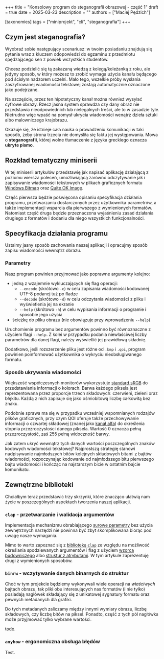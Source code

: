 +++
title = "Konsolowy program do steganografii obrazowej - część 1"
draft = true
date = 2025-03-23
description = ""
authors = ["Maciej Pędzich"]

[taxonomies]
tags = ["miniprojekt", "cli", "steganografia"]
+++

## Czym jest steganografia?

Wyobraź sobie następujący scenariusz: w twoim posiadaniu znajdują się pytania wraz z kluczem odopowiedzi do egzaminu z przedmiotu spędzającego sen z powiek wszystkich studentów.

Chcesz podzielić się tą zakazaną wiedzą z kolegą/koleżanką z roku, ale jedyny sposób, w który możesz to zrobić wymaga użycia kanału będącego pod ścisłym nadzorem uczelni. Mało tego, wszelkie próby wysłania zaszyfrowanej wiadomości tekstowej zostają automatycznie oznaczone jako podejrzane.

Na szczęście, przez ten hipotetyczny kanał można również wysyłać cyfrowe obrazy. Rzecz jasna system sprawdza czy dany obraz nie przedstawia nieodpowiednich lub nielegalnych treści, ale to w zasadzie tyle. Nietrudno więc wpaść na pomysł ukrycia wiadomości wenątrz dzieła sztuki albo malowniczego krajobrazu.

Okazuje się, że istnieje cała nauka o prowadzeniu komunikacji w taki sposób, żeby strona trzecia nie domyśliła się faktu jej występowania. Mowa o **steganografii**, której wolne tłumaczenie z języka greckiego oznacza **ukryte pismo**.

## Rozkład tematyczny miniserii

W tej miniserii artykułów przedstawię jak napisać aplikację działającą z poziomu wiersza poleceń, umożliwiającą zarówno odczytywanie jak i zapisywanie wiadomości tekstowych w plikach graficznych formatu [Windows Bitmap](https://en.wikipedia.org/wiki/BMP_file_format) oraz [Quite OK Image](https://qoiformat.org/).

Część pierwsza będzie poświęcona opisaniu specyfikacja działania programu, przetwarzaniu dostarczonych przez użytkownika parametrów, a także implementacji wsparcia dla pierwszego z wymienionych formatów. Natomiast część druga będzie przeznaczona wyjaśnieniu zasad działania drugiego z formatów i dodaniu dla niego wszystkich funkcjonalności.

## Specyfikacja działania programu

Ustalmy jasny sposób zachowania naszej aplikacji i opracujmy sposób zapisu wiadomości wewnątrz obrazu.

### Parametry

Nasz program powinien przyjmować jako poprawne argumenty kolejno:

- jedną z wzajemnie wykluczających się flag operacji:
  - `--encode` (skrótowo `-e`) w celu zapisania wiadomości kodowanej UTF-8 podanej tuż po fladze
  - `--decode` (skrótowo `-d`) w celu odczytania wiadomości z pliku i wyświetlenia jej na ekranie
  - `--help` (skrótowo `-h`) w celu wypisania informacji o programie i sposobie jego użycia
- ścieżkę do pliku obrazu (nie obowiązuje przy wprowadzeniu `--help`)

Uruchomienie programu bez argumentów powinno być równoznaczne z użyciem flagi `--help`. Z kolei w przypadku podania niewłaściwej liczby parametrów dla danej flagi, należy wyświetlić jej prawidłową składnię.

Dodatkowo, jeśli rozszerzenie pliku jest różne od `.bmp` i `.qoi`, program powinien poinformować użytkownika o wykryciu nieobsługiwanego formatu.

### Sposób ukrywania wiadomości

Większość współczesnych monitorów wykorzystuje [standard sRGB](https://pl.wikipedia.org/wiki/SRGB) do przedstawiania informacji o kolorach. Barwa każdego piksela jest reprezentowana przez proporcje trzech składowych: czerwieni, zieleni oraz błękitu. Każdą z nich zapisuje się jako ośmiobitową liczbę całkowitą bez znaku.

Podobnie sprawa ma się w przypadku wcześniej wspomnianych rodzajów plików graficznych, przy czym QOI oferuje także przechowywanie informacji o czwartej składowej (znanej jako [kanał alfa](https://keylight.com.pl/fundamenty-grafiki-kanal-alfa)) do określenia stopnia przezroczystości danego piksela. Wartość 0 oznacza pełną przezroczystość, zaś 255 pełną widoczność barwy.

Jak zatem ukryć wewnątrz tych danych wartości poszczególnych znaków kodowych wiadomości tekstowej? Najprostszą strategię stanowi nadpisywanie najmłodszych bitów kolejnych składowych bitami z bajtów wiadomości, rozpoczynając kodowanie od najmłodszego bitu pierwszego bajtu wiadomości i kończąc na najstarszym bicie w ostatnim bajcie komunikatu.

## Zewnętrzne biblioteki

Chciałbym teraz przedstawić trzy skrzynki, które znacząco ułatwią nam życie w poszczególnych aspektach tworzenia naszej aplikacji.

### `clap` - przetwarzanie i walidacja argumentów

Implementacja mechanizmu obrabiającego [surowe parametry](https://doc.rust-lang.org/beta/std/env/fn.args.html) bez użycia zewnętrznych narzędzi nie powinna być zbyt skomplikowana biorąc pod uwagę nasze wymagania.

Mimo to warto zapoznać się z [biblioteką `clap`](https://crates.io/crates/clap) ze względu na możliwość określania spodziewanych argumentów i flag z użyciem [wzorca budowniczego](https://docs.rs/clap/latest/clap/_tutorial/index.html) albo [struktur z atrybutami](https://docs.rs/clap/latest/clap/_derive/_tutorial/index.html). W tym artykule zaprezentuję drugi z wymienionych sposobów.

### `binrw` - wczytywanie danych binarnych do struktur

Choć w tym projekcie będziemy wykonywali wiele operacji na _właściwych_ bajtach obrazu, tak pliki obu interesujących nas formatów (i nie tylko) posiadają nagłówek składający się z unikatowej sygnatury formatu oraz pewnych metadanych dla grafiki.

Do tych metadanych zaliczamy między innymi wymiary obrazu, liczbę składowych, czy liczbę bitów na piksel. Ponadto, część z tych pól nagłówka może przyjmować tylko wybrane wartości.

todo.

### `anyhow` - ergonomiczna obsługa błędów

Test.
